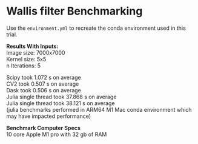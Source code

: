 # Wallis filter Benchmarking
Use the `environment.yml` to recreate the conda environment used in this trial.

**Results With Inputs:**  
Image size: 7000x7000  
Kernel size: 5x5  
n Iterations: 5  

Scipy took 1.072 s on average  
CV2 took 0.507 s on average  
Dask took 0.506 s on average  
Julia single thread took 37.868 s on average  
Julia single thread took 38.121 s on average  
(julia benchmarks performed in ARM64 M1 Mac conda environment which may have impacted performance)  

**Benchmark Computer Specs**  
10 core Apple M1 pro with 32 gb of RAM
